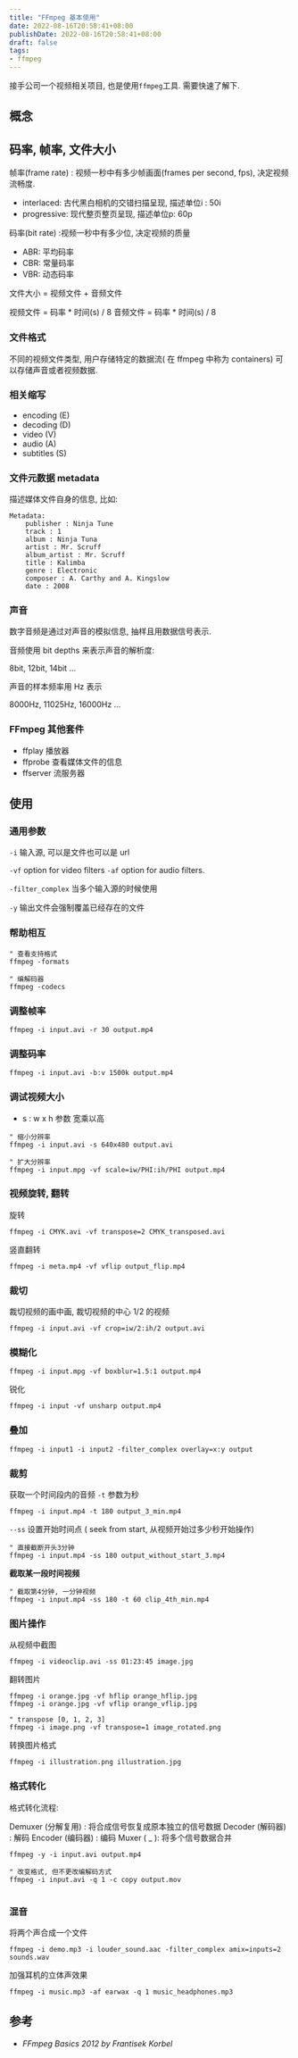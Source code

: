 ```yaml
---
title: "FFmpeg 基本使用"
date: 2022-08-16T20:58:41+08:00
publishDate: 2022-08-16T20:58:41+08:00
draft: false
tags:
- ffmpeg
---
```


接手公司一个视频相关项目, 也是使用`ffmpeg`工具.  需要快速了解下.

## 概念

## 码率, 帧率, 文件大小

帧率(frame rate) : 视频一秒中有多少帧画面(frames per second, fps), 决定视频流畅度. 

- interlaced: 古代黑白相机的交错扫描呈现, 描述单位i : 50i
- progressive: 现代整页整页呈现, 描述单位p: 60p


码率(bit rate) :视频一秒中有多少位, 决定视频的质量

- ABR: 平均码率
- CBR: 常量码率
- VBR: 动态码率


文件大小 = 视频文件 + 音频文件

视频文件 =  码率 * 时间(s) / 8
音频文件 =  码率 * 时间(s) / 8

### 文件格式

不同的视频文件类型, 用户存储特定的数据流( 在 ffmpeg 中称为 containers)
可以存储声音或者视频数据.

### 相关缩写

- encoding (E)
- decoding (D)
- video (V)
- audio (A) 
- subtitles (S)

### 文件元数据 metadata

描述媒体文件自身的信息, 比如:
```
Metadata:
	publisher : Ninja Tune
	track : 1
	album : Ninja Tuna
	artist : Mr. Scruff
	album_artist : Mr. Scruff
	title : Kalimba
	genre : Electronic
	composer : A. Carthy and A. Kingslow
	date : 2008
```

### 声音

数字音频是通过对声音的模拟信息, 抽样且用数据信号表示.

音频使用 bit depths 来表示声音的解析度:

8bit, 12bit, 14bit ...

声音的样本频率用 Hz 表示

8000Hz, 11025Hz, 16000Hz ...

### FFmpeg 其他套件

- ffplay 播放器
- ffprobe 查看媒体文件的信息
- ffserver 流服务器

## 使用

### 通用参数

`-i` 输入源, 可以是文件也可以是 url

`-vf` option for video filters 
`-af` option for audio filters.

`-filter_complex` 当多个输入源的时候使用

`-y` 输出文件会强制覆盖已经存在的文件

### 帮助相互

``` 
" 查看支持格式
ffmpeg -formats

" 编解码器
ffmpeg -codecs 
``` 

### 调整帧率

```
ffmpeg -i input.avi -r 30 output.mp4
```

### 调整码率

```
ffmpeg -i input.avi -b:v 1500k output.mp4
```

### 调试视频大小

- s : w x h 参数 宽乘以高

```
" 缩小分辨率
ffmpeg -i input.avi -s 640x480 output.avi

" 扩大分辨率
ffmpeg -i input.mpg -vf scale=iw/PHI:ih/PHI output.mp4
```

### 视频旋转, 翻转

旋转
```
ffmpeg -i CMYK.avi -vf transpose=2 CMYK_transposed.avi
```

竖直翻转
```
ffmpeg -i meta.mp4 -vf vflip output_flip.mp4
```

### 裁切 

裁切视频的画中画, 裁切视频的中心 1/2 的视频

```
ffmpeg -i input.avi -vf crop=iw/2:ih/2 output.avi
```

### 模糊化

```
ffmpeg -i input.mpg -vf boxblur=1.5:1 output.mp4
```

锐化
```
ffmpeg -i input -vf unsharp output.mp4
```

### 叠加

```
ffmpeg -i input1 -i input2 -filter_complex overlay=x:y output
```

### 裁剪

获取一个时间段内的音频
`-t` 参数为秒

```
ffmpeg -i input.mp4 -t 180 output_3_min.mp4
```

`--ss` 设置开始时间点 ( seek from start, 从视频开始过多少秒开始操作)

```
" 直接截断开头3分钟
ffmpeg -i input.mp4 -ss 180 output_without_start_3.mp4
```

**截取某一段时间视频**
```
" 截取第4分钟, 一分钟视频
ffmpeg -i input.mp4 -ss 180 -t 60 clip_4th_min.mp4
```

### 图片操作

从视频中截图
```
ffmpeg -i videoclip.avi -ss 01:23:45 image.jpg
```

翻转图片
```
ffmpeg -i orange.jpg -vf hflip orange_hflip.jpg
ffmpeg -i orange.jpg -vf vflip orange_vflip.jpg

" transpose [0, 1, 2, 3]
ffmpeg -i image.png -vf transpose=1 image_rotated.png

```

转换图片格式
```
ffmpeg -i illustration.png illustration.jpg
```



### 格式转化

格式转化流程:

Demuxer (分解复用) : 将合成信号恢复成原本独立的信号数据
Decoder (解码器) : 解码
Encoder (编码器) : 编码
Muxer ( _ ): 将多个信号数据合并

``` 
ffmpeg -y -i input.avi output.mp4

" 改变格式, 但不更改编解码方式
ffmpeg -i input.avi -q 1 -c copy output.mov


```

### 混音

将两个声合成一个文件
```
ffmpeg -i demo.mp3 -i louder_sound.aac -filter_complex amix=inputs=2 sounds.wav
```

加强耳机的立体声效果
```
ffmpeg -i music.mp3 -af earwax -q 1 music_headphones.mp3
```

## 参考

- *FFmpeg Basics 2012 by Frantisek Korbel*
